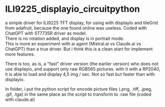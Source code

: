 # ILI9225_displayio_circuitpython

a simple driver for ILI9225 TFT display, for using with displayIo and tileGrid from adafruit, because the one found online was useless.
Coded with ChatGPT with ST7735R driver as model.  
There is no rotation added, and display is in portrait mode.  
This is more an experiment with ai agent (Mistral.ai vs Claude.ai vs ChatGPT) than a true driver. But i think this is a clean start for implement more features.  

There is too, as is, a "fast" driver version (the earlier version) who does not use displayio, and support only raw RGB565 pictures. with it with a RP2040, it is able to load and display 4,5 img / sec. Not so fast but faster than with displayio.

In folder, i put the python script for encode picture files (.png, .tiff, .jpeg, .gif, .tga) in the same place as the script to transform to .raw file (coded with claude.ai)
